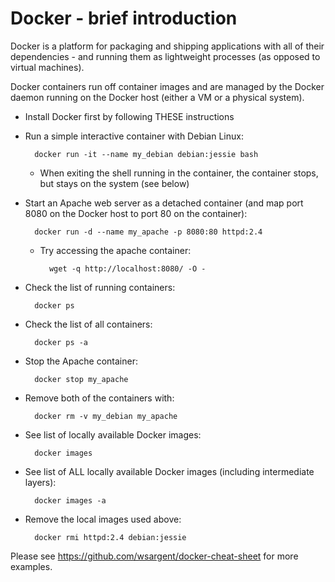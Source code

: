 
# Docker - brief introduction #

Docker is a platform for packaging and shipping applications with all of their dependencies - and running them as lightweight processes (as opposed to virtual machines).

Docker containers run off container images and are managed by the Docker daemon running on the Docker host (either a VM or a physical system).

* Install Docker first by following THESE instructions

* Run a simple interactive container with Debian Linux: 

        docker run -it --name my_debian debian:jessie bash

  * When exiting the shell running in the container, the container stops, but stays on the system (see below)

* Start an Apache web server as a detached container (and map port 8080 on the Docker host to port 80 on the container):

        docker run -d --name my_apache -p 8080:80 httpd:2.4

  * Try accessing the apache container:

          wget -q http://localhost:8080/ -O -

* Check the list of running containers:

        docker ps

* Check the list of all containers:

        docker ps -a

* Stop the Apache container:

        docker stop my_apache

* Remove both of the containers with:

        docker rm -v my_debian my_apache

* See list of locally available Docker images:

        docker images

* See list of ALL locally available Docker images (including intermediate layers):

        docker images -a

* Remove the local images used above:

        docker rmi httpd:2.4 debian:jessie


Please see https://github.com/wsargent/docker-cheat-sheet for more examples.

